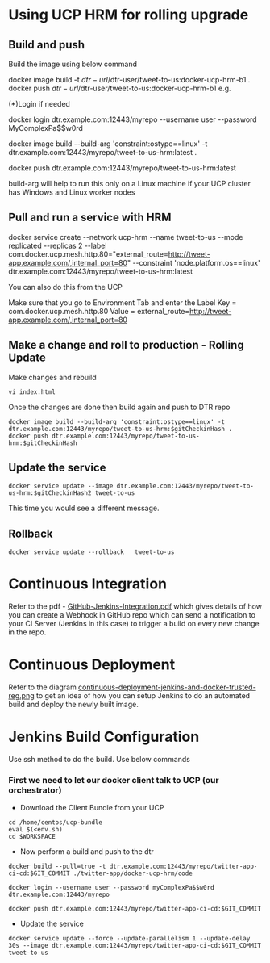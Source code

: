 # Using UCP HRM for rolling upgrade
## Build and push

Build the image using below command

docker image build -t $dtr-url/$dtr-user/tweet-to-us:docker-ucp-hrm-b1 .
docker push $dtr-url/$dtr-user/tweet-to-us:docker-ucp-hrm-b1
e.g.

(*)Login if needed

docker login dtr.example.com:12443/myrepo --username user --password MyComplexPa$$w0rd

docker image build --build-arg 'constraint:ostype==linux' -t dtr.example.com:12443/myrepo/tweet-to-us-hrm:latest .
     
docker push dtr.example.com:12443/myrepo/tweet-to-us-hrm:latest

build-arg will help to run this only on a Linux machine if your UCP cluster has Windows and Linux worker nodes

## Pull and run a service with HRM 

docker service create --network ucp-hrm --name tweet-to-us --mode replicated --replicas 2 --label com.docker.ucp.mesh.http.80="external_route=http://tweet-app.example.com/,internal_port=80" --constraint 'node.platform.os==linux' dtr.example.com:12443/myrepo/tweet-to-us-hrm:latest

You can also do this from the UCP

Make sure that you go to Environment Tab and enter the Label
Key = com.docker.ucp.mesh.http.80
Value = external_route=http://tweet-app.example.com/,internal_port=80

## Make a change and roll to production - Rolling Update

Make changes and rebuild
```
vi index.html
```
Once the changes are done then build again and push to DTR repo
```
docker image build --build-arg 'constraint:ostype==linux' -t dtr.example.com:12443/myrepo/tweet-to-us-hrm:$gitCheckinHash .
docker push dtr.example.com:12443/myrepo/tweet-to-us-hrm:$gitCheckinHash
```
## Update the service
```
docker service update --image dtr.example.com:12443/myrepo/tweet-to-us-hrm:$gitCheckinHash2 tweet-to-us
```

This time you would see a different message.


## Rollback

```
docker service update --rollback   tweet-to-us
```

# Continuous Integration
Refer to the pdf - [GitHub-Jenkins-Integration.pdf](GitHub-Jenkins-Integration.pdf) which gives details of how you can create a Webhook in GitHub repo which can send a notification to your CI Server (Jenkins in this case) to trigger a build on every new change in the repo.


# Continuous Deployment
Refer to the diagram [continuous-deployment-jenkins-and-docker-trusted-reg.png](continuous-deployment-jenkins-and-docker-trusted-reg.png) to get an idea of how you can setup Jenkins to do an automated build and deploy the newly built image.

# Jenkins Build Configuration
Use ssh method to do the build. Use below commands

### First we need to let our docker client talk to UCP (our orchestrator)
  * Download the Client Bundle from your UCP

```
cd /home/centos/ucp-bundle
eval $(<env.sh)
cd $WORKSPACE
```

  * Now perform a build and push to the dtr
```
docker build --pull=true -t dtr.example.com:12443/myrepo/twitter-app-ci-cd:$GIT_COMMIT ./twitter-app/docker-ucp-hrm/code

docker login --username user --password myComplexPa$$w0rd dtr.example.com:12443/myrepo

docker push dtr.example.com:12443/myrepo/twitter-app-ci-cd:$GIT_COMMIT
```
  * Update the service
```
docker service update --force --update-parallelism 1 --update-delay 30s --image dtr.example.com:12443/myrepo/twitter-app-ci-cd:$GIT_COMMIT tweet-to-us 
```
